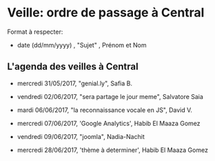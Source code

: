 # Veille: ordre de passage à Central
Format à respecter:   
- date (dd/mm/yyyy)  , "Sujet" ,  Prénom et Nom

## L'agenda des veilles à Central  
- mercredi 31/05/2017, "genial.ly", Safia B.
- vendredi 02/06/2017, "sera partage le jour meme", Salvatore Saia
- mardi 06/06/2017, "la reconnaissance vocale en JS", David V.

- mercredi 07/06/2017, 'Google Analytics', Habib El Maaza Gomez
- vendredi 09/06/2017, "joomla", Nadia-Nachit  

- mercredi 28/06/2017, 'thème à determiner', Habib El Maaza Gomez
